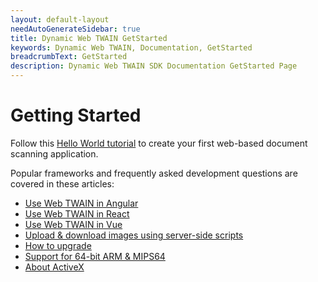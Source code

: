 ```yaml
---
layout: default-layout
needAutoGenerateSidebar: true
title: Dynamic Web TWAIN GetStarted
keywords: Dynamic Web TWAIN, Documentation, GetStarted
breadcrumbText: GetStarted
description: Dynamic Web TWAIN SDK Documentation GetStarted Page
---
```


# Getting Started

Follow this [Hello World tutorial]({{site.getstarted}}Helloworld.html) to create your first web-based document scanning application.

Popular frameworks and frequently asked development questions are covered in these articles:

* [Use Web TWAIN in Angular]({{site.indepth}}development/angular.html)
* [Use Web TWAIN in React]({{site.indepth}}development/react.html)
* [Use Web TWAIN in Vue]({{site.indepth}}development/vue.html)
* [Upload & download images using server-side scripts]({{site.indepth}}development/Server-script.html)
* [How to upgrade]({{site.indepth}}development/upgrade.html)
* [Support for 64-bit ARM & MIPS64]({{site.indepth}}development/armmips.html)
* [About ActiveX]({{site.indepth}}development/activex.html)
